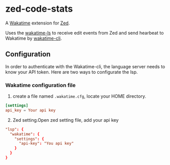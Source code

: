 # zed-code-stats

A [Wakatime](https://wakatime.com/) extension for [Zed](https://zed.dev/).

Uses the [wakatime-ls](https://github.com/bestgopher/wakatime-zed/wakatime-ls) to receive edit events from Zed and send hearbeat to Wakatime by [wakatime-cli](https://github.com/wakatime/wakatime-cli).

## Configuration
In order to authenticate with the Wakatime-cli, the language server needs to know your API token.
Here are two ways to configurate the lsp.

### Wakatime configuration file
1. create a file named `.wakatime.cfg`, locate your HOME directory.
```toml
[settings]
api_key = Your api key
```
2. Zed setting.Open zed setting file, add your api key
```toml
"lsp": {
  "wakatime": {
    "settings": {
      "api-key": "You api key"
    }
  }
}
```
